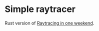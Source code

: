 # Simple raytracer

Rust version of [Raytracing in one weekend](https://raytracing.github.io/v3/books/RayTracingInOneWeekend.html).
